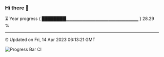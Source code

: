 ### Hi there 👋

⏳ Year progress { ████████▁▁▁▁▁▁▁▁▁▁▁▁▁▁▁▁▁▁▁▁▁▁ } 28.29 %

---

⏰ Updated on Fri, 14 Apr 2023 06:13:21 GMT

![Progress Bar CI](https://github.com/liununu/liununu/workflows/Progress%20Bar%20CI/badge.svg)
